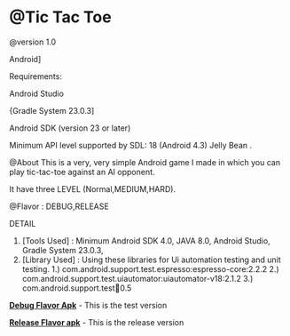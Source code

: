 @Tic Tac Toe
===================================
@version 1.0

Android]

Requirements:

Android Studio

{Gradle System 23.0.3]

Android SDK (version 23 or later)

Minimum API level supported by SDL: 18 (Android 4.3) Jelly Bean .


@About
This is a very, very simple Android game I made in which you can play tic-tac-toe against an AI opponent.

It have three LEVEL (Normal,MEDIUM,HARD).

@Flavor : DEBUG,RELEASE

DETAIL

1. [Tools Used] : Minimum Android SDK 4.0, JAVA 8.0, Android Studio, Gradle System 23.0.3,
2. [Library Used] :
       Using these libraries for Ui automation testing and unit testing.
      1.) com.android.support.test.espresso:espresso-core:2.2.2
      2.) com.android.support.test.uiautomator:uiautomator-v18:2.1.2
      3.) com.android.support.test:runner:0.5



 **[Debug Flavor Apk](https://github.com/googlesamples/android-testing/blob/master/ui/espresso/BasicSample)** - This is the test version

 **[Release Flavor apk](https://bbuseruploads.s3.amazonaws.com/5fc9b9fb-a383-4019-b1a5-264715de2c74/downloads/00a8988f-5db4-407b-8a6b-a5b0112af50f/Tic%20Tac%20Toe-1.0-production-release.apk?Signature=edN2vljda%2FpDS8bqkzUNALhtvNg%3D&Expires=1465381442&AWSAccessKeyId=AKIAIWY5XSVPZPDQYRQQ&versionId=kju94JltHA0aoV7fan0naPNuFCaRj9ja&response-content-disposition=attachment%3B%20filename%3D%22Tic%2520Tac%2520Toe-1.0-production-release.apk%22)** - This is the release version

